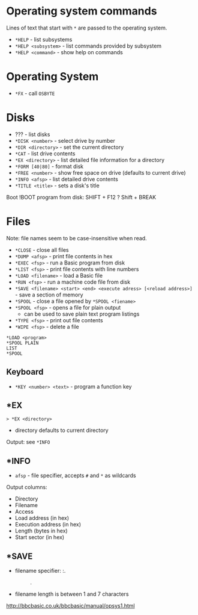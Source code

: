 # Operating system commands

Lines of text that start with `*` are passed to the operating system.

* `*HELP` - list subsystems
* `*HELP <subsystem>` - list commands provided by subsystem
* `*HELP <command>` - show help on commands

# Operating System

* `*FX` - call `OSBYTE`

# Disks

* ??? - list disks
* `*DISK <number>` - select drive by number
* `*DIR <directory>` - set the current directory
* `*CAT` - list drive contents
* `*EX <directory>` - list detailed file information for a directory
* `*FORM [40|80]` - format disk
* `*FREE <number>` - show free space on drive (defaults to current drive)
* `*INFO <afsp>` - list detailed drive contents
* `*TITLE <title>` - sets a disk's title

Boot !BOOT program from disk: SHIFT + F12 ? Shift + BREAK

# Files

Note: file names seem to be case-insensitive when read.

* `*CLOSE` - close all files
* `*DUMP <afsp>` - print file contents in hex
* `*EXEC <fsp>` - run a Basic program from disk
* `*LIST <fsp>` - print file contents with line numbers
* `*LOAD <filename>` - load a Basic file
* `*RUN <fsp>` - run a machine code file from disk
* `*SAVE <filename> <start> <end> <execute adress> [<reload address>]` -
  save a section of memory
* `*SPOOL` - close a file opened by `*SPOOL <fiename>`
* `*SPOOL <fsp>` - opens a file for plain output
  * can be used to save plain text program listings
* `*TYPE <fsp>` - print out file contents
* `*WIPE <fsp>` - delete a file

```
*LOAD <program>
*SPOOL PLAIN
LIST
*SPOOL
```

## Keyboard

* `*KEY <number> <text>` - program a function key

## *EX

```
> *EX <directory>
```

* directory defaults to current directory

Output: see `*INFO`

## *INFO

* `afsp` - file specifier, accepts `#` and `*` as wildcards

Output columns:

* Directory
* Filename
* Access
* Load address (in hex)
* Execution address (in hex)
* Length (bytes in hex)
* Start sector (in hex)

## *SAVE

* filename specifier: :<drive>.<dir>.<filename>
* filename length is between 1 and 7 characters

http://bbcbasic.co.uk/bbcbasic/manual/opsys1.html
